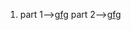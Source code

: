 1. part 1--><a href="https://www.geeksforgeeks.org/hopcroft-karp-algorithm-for-maximum-matching-set-1-introduction/">gfg</a>
   part 2--><a href="https://www.geeksforgeeks.org/hopcroft-karp-algorithm-for-maximum-matching-set-2-implementation/">gfg</a>

